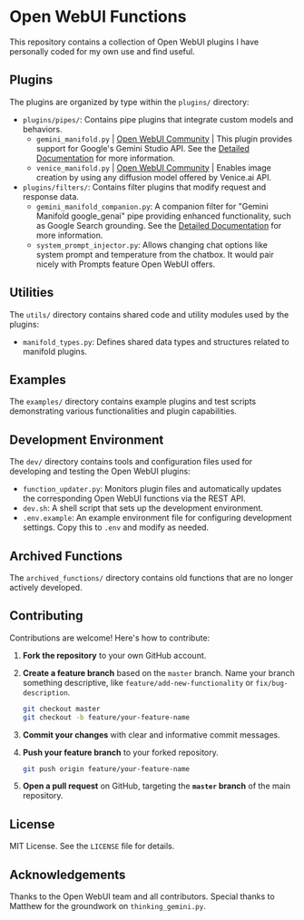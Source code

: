 # Open WebUI Functions

This repository contains a collection of Open WebUI plugins I have personally coded for my own use and find useful.

## Plugins

The plugins are organized by type within the `plugins/` directory:

-   `plugins/pipes/`: Contains pipe plugins that integrate custom models and behaviors.
    -   `gemini_manifold.py` | [Open WebUI Community](https://openwebui.com/f/suurt8ll/gemini_manifold_google_genai) | This plugin provides support for Google's Gemini Studio API. See the [Detailed Documentation](docs/plugins/pipes/gemini_manifold.md) for more information.
    -   `venice_manifold.py` | [Open WebUI Community](https://openwebui.com/f/suurt8ll/venice_image_generation) | Enables image creation by using any diffusion model offered by Venice.ai API.
-   `plugins/filters/`: Contains filter plugins that modify request and response data.
    -   `gemini_manifold_companion.py`: A companion filter for "Gemini Manifold google_genai" pipe providing enhanced functionality, such as Google Search grounding. See the [Detailed Documentation](docs/plugins/filters/gemini_manifold_companion.md) for more information.
    -   `system_prompt_injector.py`: Allows changing chat options like system prompt and temperature from the chatbox. It would pair nicely with Prompts feature Open WebUI offers.

## Utilities

The `utils/` directory contains shared code and utility modules used by the plugins:

-   `manifold_types.py`: Defines shared data types and structures related to manifold plugins.

## Examples

The `examples/` directory contains example plugins and test scripts demonstrating various functionalities and plugin capabilities.

## Development Environment

The `dev/` directory contains tools and configuration files used for developing and testing the Open WebUI plugins:

*   `function_updater.py`: Monitors plugin files and automatically updates the corresponding Open WebUI functions via the REST API.
*   `dev.sh`: A shell script that sets up the development environment.
*   `.env.example`: An example environment file for configuring development settings. Copy this to `.env` and modify as needed.

## Archived Functions

The `archived_functions/` directory contains old functions that are no longer actively developed.

## Contributing

Contributions are welcome! Here's how to contribute:

1.  **Fork the repository** to your own GitHub account.
2.  **Create a feature branch** based on the `master` branch.  Name your branch something descriptive, like `feature/add-new-functionality` or `fix/bug-description`.

    ```bash
    git checkout master
    git checkout -b feature/your-feature-name
    ```

3.  **Commit your changes** with clear and informative commit messages.
4.  **Push your feature branch** to your forked repository.

    ```bash
    git push origin feature/your-feature-name
    ```

5.  **Open a pull request** on GitHub, targeting the **`master` branch** of the main repository.

## License

MIT License. See the `LICENSE` file for details.

## Acknowledgements

Thanks to the Open WebUI team and all contributors. Special thanks to Matthew for the groundwork on `thinking_gemini.py`.